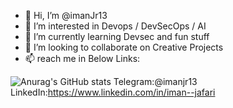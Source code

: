 - 👋 Hi, I’m @imanJr13
- 👀 I’m interested in Devops / DevSecOps / AI
- 🌱 I’m currently learning Devsec and fun stuff
- 💞️ I’m looking to collaborate on Creative Projects
- 📫 reach me in Below Links:

![Anurag's GitHub stats](https://github-readme-stats.vercel.app/api?username=imanjr13&show_icons=true&theme=radical)
Telegram:@imanjr13
LinkedIn:https://www.linkedin.com/in/iman--jafari


<!---
imanJr13/imanJr13 is a ✨ special ✨ repository because its `README.md` (this file) appears on your GitHub profile.
You can click the Preview link to take a look at your changes.
--->
